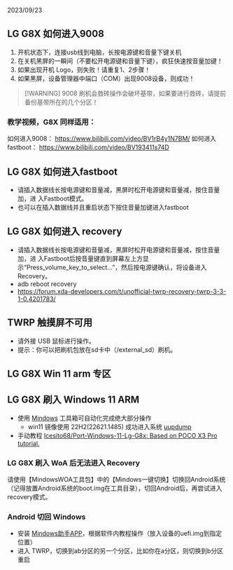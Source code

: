 2023/09/23
## LG G8X 如何进入9008

1. 开机状态下，连接usb线到电脑，长按电源键和音量下键关机
2. 在关机黑屏的一瞬间（不要松开电源键和音量下键），疯狂快速按音量加键！
3. 如果出现开机 Logo，则失败！请重复1、2步骤！
4. 如果黑屏，设备管理器中端口（COM）出现9008设备，则成功！

> [!WARNING] 9008 刷机会救砖操作会破坏基带，如果要进行救砖，请提前备份基带所在的几个分区！
### 教学视频，G8X 同样适用：

如何进入9008： https://www.bilibili.com/video/BV1rB4y1N7BM/
如何进入fastboot： https://www.bilibili.com/video/BV193411s74D
## LG G8X 如何进入fastboot

- 请插入数据线长按电源键和音量减，黑屏时松开电源键和音量减，按住音量加，进 入Fastboot模式。
- 也可以在插入数据线并且重启状态下按住音量加键进入fastboot

## LG G8X 如何进入 recovery

- 请插入数据线长按电源键和音量减，黑屏时松开电源键和音量减，按住音量加，进 入Fastboot后按音量键直到屏幕左上方显示“Press_volume_key_to_select...”，然后按电源键确认，将设备进入Recovery。
- adb reboot recovery
- https://forum.xda-developers.com/t/unofficial-twrp-recovery-twrp-3-3-1-0.4201783/
## TWRP 触摸屏不可用

- 请外接 USB 鼠标进行操作。
- 提示：你可以把刷机包放在sd卡中（/external_sd）刷机。

## LG G8X Win 11 arm 专区

## LG G8X 刷入 Windows 11 ARM

- 使用 [Mindows](https://mindows.cn/) 工具箱可自动化完成绝大部分操作
	- win11 镜像使用 22H2(22621.1485) 成功进入系统 [uupdump](https://uupdump.net/)
- 手动教程 [Icesito68/Port-Windows-11-Lg-G8x: Based on POCO X3 Pro tutorial.](https://github.com/Icesito68/Port-Windows-11-Lg-G8x)

### LG G8X 刷入 WoA 后无法进入 Recovery

请使用【MindowsWOA工具包】中的【Mindows一键切换】切换回Android系统（记得放置Android系统的boot.img在工具目录），切回Android后，再尝试进入recovery模式。

### Android 切回 Windows

- 安装 [Mindows助手APP](https://www.123pan.com/s/8eP9-KDTGA)，根据软件内教程操作（放入设备的uefi.img到指定位置）
- 进入 TWRP，切换到ab分区的另一个分区，比如你在a分区，则切换到b分区重启

